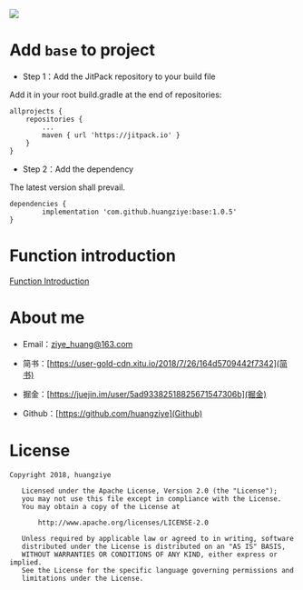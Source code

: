 
[![](https://jitpack.io/v/huangziye/base.svg)](https://jitpack.io/#huangziye/base)

# Add ` base ` to project

- Step 1：Add the JitPack repository to your build file

Add it in your root build.gradle at the end of repositories:

```android
allprojects {
    repositories {
        ...
        maven { url 'https://jitpack.io' }
    }
}
```

- Step 2：Add the dependency

The latest version shall prevail.

```android
dependencies {
        implementation 'com.github.huangziye:base:1.0.5'
}
```

# Function introduction

[Function Introduction](https://github.com/huangziye/base/blob/master/instruction.md)


# About me


- Email：ziye_huang@163.com

- 简书：[https://user-gold-cdn.xitu.io/2018/7/26/164d5709442f7342](简书)

- 掘金：[https://juejin.im/user/5ad93382518825671547306b](掘金)

- Github：[https://github.com/huangziye](Github)


# License

```
Copyright 2018, huangziye

   Licensed under the Apache License, Version 2.0 (the "License");
   you may not use this file except in compliance with the License.
   You may obtain a copy of the License at

       http://www.apache.org/licenses/LICENSE-2.0

   Unless required by applicable law or agreed to in writing, software
   distributed under the License is distributed on an "AS IS" BASIS,
   WITHOUT WARRANTIES OR CONDITIONS OF ANY KIND, either express or implied.
   See the License for the specific language governing permissions and
   limitations under the License.
```



